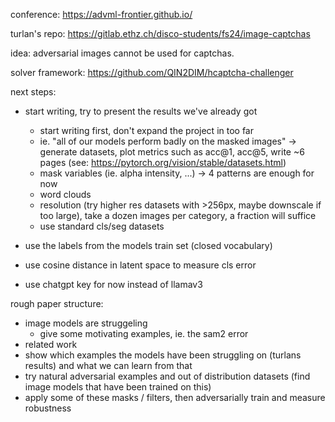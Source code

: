 conference: https://advml-frontier.github.io/

turlan's repo: https://gitlab.ethz.ch/disco-students/fs24/image-captchas

idea: adversarial images cannot be used for captchas.

solver framework: https://github.com/QIN2DIM/hcaptcha-challenger

next steps:

- start writing, try to present the results we've already got

    - start writing first, don't expand the project in too far
    - ie. "all of our models perform badly on the masked images" -> generate datasets, plot metrics such as acc@1, acc@5, write ~6 pages (see: https://pytorch.org/vision/stable/datasets.html)
    - mask variables (ie. alpha intensity, ...) -> 4 patterns are enough for now
    - word clouds
    - resolution (try higher res datasets with >256px, maybe downscale if too large), take a dozen images per category, a fraction will suffice
    - use standard cls/seg datasets

- use the labels from the models train set (closed vocabulary)
- use cosine distance in latent space to measure cls error
- use chatgpt key for now instead of llamav3

rough paper structure:

- image models are struggeling
    - give some motivating examples, ie. the sam2 error
- related work
- show which examples the models have been struggling on (turlans results) and what we can learn from that
- try natural adversarial examples and out of distribution datasets (find image models that have been trained on this)
- apply some of these masks / filters, then adversarially train and measure robustness


<!--

# step 1

running models:

- step 1) caption images with llama3

    - https://huggingface.co/openbmb/MiniCPM-Llama3-V-2_5 (needs gpu)
    - https://huggingface.co/openbmb/MiniCPM-Llama3-V-2_5-int4 (needs gpu, int4 quantized)

- step 2) classify with meta clip

    - https://huggingface.co/facebook/metaclip-h14-fullcc2.5b ✅ (runs on laptop)

- step 3) detect boundary boxes with grounding dino

    - https://huggingface.co/IDEA-Research/grounding-dino-base ✅ (runs on laptop)

- step 4) segment images with sam vit 2 (using boundary boxes from previous step)

    - https://huggingface.co/facebook/sam2-hiera-small (needs gpu)

-->


<!--

# step 2

generating synthetic hcaptcha images:

- https://huggingface.co/black-forest-labs/FLUX.1-dev (needs gpu)

-->



<!--

adversarial examples:

- torchattack library
- roz:
    - https://github.com/wang-research-lab/roz/blob/main/scripts/common_adversarial_attack/attack.py
    - https://github.com/wang-research-lab/roz/blob/main/download_cifar.py
    - https://github.com/wang-research-lab/roz/blob/main/scripts/common_adversarial_attack/run_common_adversarial_attack.py
- pwc:
    - https://paperswithcode.com/task/adversarial-attack
    - https://paperswithcode.com/task/real-world-adversarial-attack
    - https://paperswithcode.com/task/adversarial-attack-detection

naturally occurring adversarial examples:

- https://github.com/hendrycks/natural-adv-examples

datasets:

- aggregators:
    - https://datasetninja.com/
    - https://huggingface.co/datasets
- captchas:
    - https://github.com/orlov-ai/hcaptcha-dataset
    - https://github.com/Inefficacy/Captcha-Datasets
    - https://www.kaggle.com/datasets/mikhailma/test-dataset
    - https://www.kaggle.com/datasets/cry2003/google-recaptcha-v2-images
    - https://datasetninja.com/google-recaptcha-image

-->
